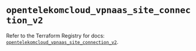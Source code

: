 # `opentelekomcloud_vpnaas_site_connection_v2`

Refer to the Terraform Registry for docs: [`opentelekomcloud_vpnaas_site_connection_v2`](https://registry.terraform.io/providers/opentelekomcloud/opentelekomcloud/1.36.1/docs/resources/vpnaas_site_connection_v2).
